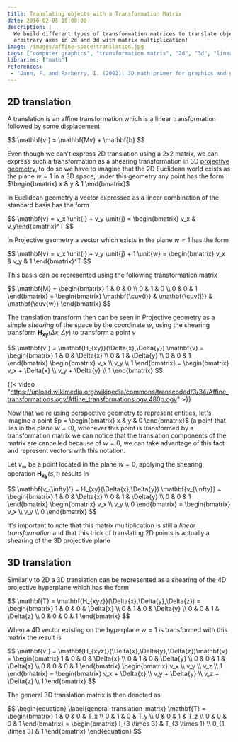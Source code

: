 ```yaml
---
title: Translating objects with a Transformation Matrix
date: 2016-02-05 18:00:00
description: |
  We build different types of transformation matrices to translate objects along cardinal axes,
  arbitrary axes in 2d and 3d with matrix multiplication!
image: /images/affine-space!translation.jpg
tags: ["computer graphics", "transformation matrix", "2d", "3d", "linear algebra", "translation"]
libraries: ["math"]
references:
 - "Dunn, F. and Parberry, I. (2002). 3D math primer for graphics and game development. Plano, Tex.: Wordware Pub."
---
```


## 2D translation

A translation is an affine transformation which is a linear transformation followed by some displacement

<div>$$
\mathbf{v'} = \mathbf{Mv} + \mathbf{b}
$$</div>

Even though we can't express 2D translation using a 2x2 matrix, we can express such a transformation as a shearing transformation in 3D [projective geometry](/math/geometry/projective-geometry), to do so we have to imagine that the 2D Euclidean world exists as the plane $w = 1$ in a 3D space, under this geometry any point has the form $\begin{bmatrix} x & y & 1 \end{bmatrix}$

In Euclidean geometry a vector expressed as a linear combination of the standard basis has the form

<div>$$
\mathbf{v} = v_x \unit{i} + v_y \unit{j} = \begin{bmatrix} v_x & v_y\end{bmatrix}^T
$$</div>

In Projective geometry a vector which exists in the plane $w = 1$ has the form

<div>$$
\mathbf{v} = v_x \unit{i} + v_y \unit{j} + 1 \unit{w} = \begin{bmatrix} v_x & v_y & 1 \end{bmatrix}^T
$$</div>

This basis can be represented using the following transformation matrix

<div>$$
\mathbf{M} = \begin{bmatrix}
1 & 0 & 0 \\
0 & 1 & 0 \\
0 & 0 & 1
\end{bmatrix} = \begin{bmatrix} \mathbf{\cuv{i}} & \mathbf{\cuv{j}} & \mathbf{\cuv{w}} \end{bmatrix}
$$</div>

The translation transform then can be seen in Projective geometry as a simple *shearing* of the space by the coordinate $w$, using the shearing transform $\mathbf{H_{xy}}(\Delta{x}, \Delta{y})$ to transform a point $v$

<div>$$
\mathbf{v'} = \mathbf{H_{xy}}(\Delta{x},\Delta{y}) \mathbf{v} = \begin{bmatrix}
1 & 0 & \Delta{x} \\
0 & 1 & \Delta{y} \\
0 & 0 & 1
\end{bmatrix} \begin{bmatrix} v_x \\ v_y \\ 1 \end{bmatrix} = \begin{bmatrix} v_x + \Delta{x} \\ v_y + \Delta{y} \\ 1 \end{bmatrix}
$$</div>

{{< video "https://upload.wikimedia.org/wikipedia/commons/transcoded/3/34/Affine_transformations.ogv/Affine_transformations.ogv.480p.ogv" >}}

Now that we're using perspective geometry to represent entities, let's imagine a point $p = \begin{bmatrix} x & y & 0 \end{bmatrix}$ (a point that lies in the plane $w = 0$), whenever this point is transformed by a transformation matrix we can notice that the translation components of the matrix are cancelled because of $w = 0$, we can take advantage of this fact and represent vectors with this notation.

Let $v_{\infty}$ be a point located in the plane $w = 0$, applying the shearing operation $\mathbf{H_{xy}}(s, t)$ results in

<div>$$
\mathbf{v_{\infty}'} = H_{xy}(\Delta{x},\Delta{y}) \mathbf{v_{\infty}} = \begin{bmatrix}
1 & 0 & \Delta{x} \\
0 & 1 & \Delta{y} \\
0 & 0 & 1
\end{bmatrix} \begin{bmatrix} v_x \\ v_y \\ 0 \end{bmatrix} = \begin{bmatrix} v_x \\ v_y \\ 0 \end{bmatrix}
$$</div>

It's important to note that this matrix multiplication is still a *linear transformation* and that this trick of translating 2D points is actually a shearing of the 3D projective plane

## 3D translation

Similarly to 2D a 3D translation can be represented as a shearing of the 4D projective hyperplane which has the form

<div>$$
\mathbf{T} = \mathbf{H_{xyz}}(\Delta{x},\Delta{y},\Delta{z}) = \begin{bmatrix}
1 & 0 & 0 & \Delta{x} \\
0 & 1 & 0 & \Delta{y} \\
0 & 0 & 1 & \Delta{z} \\
0 & 0 & 0 & 1
\end{bmatrix}
$$</div>

When a 4D vector existing on the hyperplane $w = 1$ is transformed with this matrix the result is

<div>$$
\mathbf{v'} = \mathbf{H_{xyz}}(\Delta{x},\Delta{y},\Delta{z})\mathbf{v} = \begin{bmatrix}
1 & 0 & 0 & \Delta{x} \\
0 & 1 & 0 & \Delta{y} \\
0 & 0 & 1 & \Delta{z} \\
0 & 0 & 0 & 1
\end{bmatrix} \begin{bmatrix} v_x \\ v_y \\ v_z \\ 1 \end{bmatrix}  = \begin{bmatrix} v_x + \Delta{x} \\ v_y + \Delta{y} \\ v_z + \Delta{z} \\ 1 \end{bmatrix}
$$</div>

The general 3D translation matrix is then denoted as

<div>$$
\begin{equation} \label{general-translation-matrix}
\mathbf{T} = \begin{bmatrix}
1 & 0 & 0 & T_x \\
0 & 1 & 0 & T_y \\
0 & 0 & 1 & T_z \\
0 & 0 & 0 & 1
\end{bmatrix} = \begin{bmatrix}
I_{3 \times 3} & T_{3 \times 1} \\
0_{1 \times 3} & 1
\end{bmatrix}
\end{equation}
$$</div>

